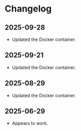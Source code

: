 # Changelog

## 2025-09-28
- Updated the Docker container.

## 2025-09-21
- Updated the Docker container.

## 2025-08-29
- Updated the Docker container.

## 2025-06-29
- Appears to work.

